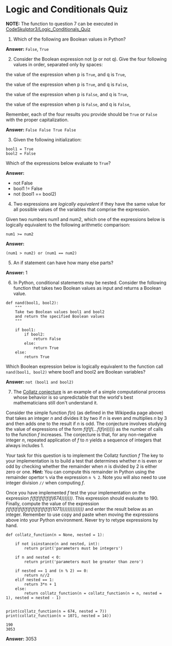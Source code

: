 # Logic and Conditionals Quiz

**NOTE:** The function to question 7 can be executed in [CodeSkulptor3/Logic_Conditionals_Quiz](https://py3.codeskulptor.org/#user307_vJxZR1LbRg_3.py)

1.  Which of the following are Boolean values in Python?

**Answer:** `False`, `True`

2.  Consider the Boolean expression not (p or not q). Give the four following values in order, separated only by spaces:

the value of the expression when p is `True`, and q is `True`,

the value of the expression when p is `True`, and q is `False`,

the value of the expression when p is `False`, and q is `True`,

the value of the expression when p is `False`, and q is `False`,

Remember, each of the four results you provide should be `True` or `False` with the proper capitalization.

**Answer:** `False False True False`

3.  Given the following initialization:

```{python}
bool1 = True
bool2 = False
```

Which of the expressions below evaluate to `True`?

**Answer:**

-   not False
-   bool1 != False
-   not (bool1 == bool2)

4.  Two expressions are *logically equivalent* if they have the same value for all possible values of the variables that comprise the expression.

Given two numbers num1 and num2, which one of the expressions below is logically equivalent to the following arithmetic comparison:

```{python}
num1 >= num2
```

**Answer:**

```{python}
(num1 > num2) or (num1 == num2)
```

5.  An if statement can have how many else parts?

**Answer:** 1

6.  In Python, conditional statements may be nested. Consider the following function that takes two Boolean values as input and returns a Boolean value.

```{python}
def nand(bool1, bool2):
    """
    Take two Boolean values bool1 and bool2
    and return the specified Boolean values
    """
    
    if bool1:
        if bool2:
            return False
        else:
            return True
    else:
        return True
```

Which Boolean expression below is logically equivalent to the function call `nand(bool1, bool2)` where bool1 and bool2 are Boolean variables?

**Answer:** `not (bool1 and bool2)`

7.  The [Collatz conjecture](https://en.wikipedia.org/wiki/Collatz_conjecture#Statement_of_the_problem) is an example of a simple computational process whose behavior is so unpredictable that the world's best mathematicians still don't understand it.

Consider the simple function $f\left ( n \right )$ (as defined in the Wikipedia page above) that takes an integer *n* and divides it by two if *n* is even and multiplies *n* by 3 and then adds one to the result if *n* is odd. The conjecture involves studying the value of expressions of the form $f\left ( f\left ( f\left ( ...f\left ( f\left ( n \right ) \right ) \right ) \right ) \right )$ as the number of calls to the function *f* increases. The conjecture is that, for any non-negative integer *n*, repeated application of *f* to *n* yields a sequence of integers that always includes 1.

Your task for this question is to implement the Collatz function *f* The key to your implementation is to build a test that determines whether *n* is even or odd by checking whether the remainder when *n* is divided by 2 is either zero or one. **Hint:** You can compute this remainder in Python using the remainder opertor `%` via the expression `n % 2`. Note you will also need to use integer division `//` when computing *f*.

Once you have implemented *f* test the your implementation on the expression *f(f(f(f(f(f(f(674)))))))*. This expression should evaluate to 190. Finally, compute the value of the expression *f(f(f(f(f(f(f(f(f(f(f(f(f(f(1071))))))))))))))* and enter the result below as an integer. Remember to use copy and paste when moving the expressions above into your Python environment. Never try to retype expressions by hand.

```{python}
def collatz_function(n = None, nested = 1):
    
    if not isinstance(n and nested, int):
        return print('parameters must be integers') 
    
    if n and nested < 0:
        return print('parameters must be greater than zero')
    
    if nested == 1 and (n % 2) == 0:
        return n//2
    elif nested == 1:
        return 3*n + 1
    else:
        return collatz_function(n = collatz_function(n = n, nested = 1), nested = nested - 1)

    
print(collatz_function(n = 674, nested = 7))
print(collatz_function(n = 1071, nested = 14))
```

    190
    3053

**Answer:** 3053